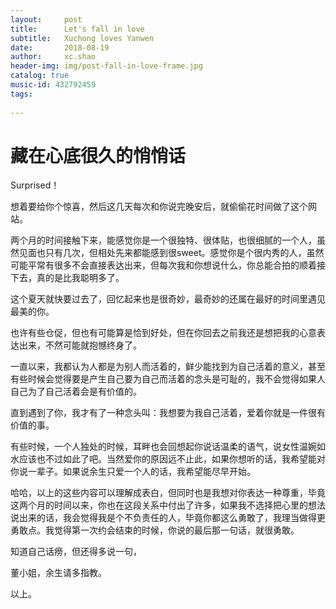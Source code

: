 ```yaml
---
layout:     post
title:      Let's fall in love 
subtitle:   Xuchong loves Yanwen
date:       2018-08-19
author:     xc.shao
header-img: img/post-fall-in-love-frame.jpg
catalog: true
music-id: 432792459
tags:
    
---
```

# 藏在心底很久的悄悄话

Surprised！

想着要给你个惊喜，然后这几天每次和你说完晚安后，就偷偷花时间做了这个网站。

两个月的时间接触下来，能感觉你是一个很独特、很体贴，也很细腻的一个人，虽然见面也只有几次，但相处先来都能感到很sweet。感觉你是个很内秀的人，虽然可能平常有很多不会直接表达出来，但每次我和你想说什么，你总能合拍的顺着接下去，真的是比我聪明多了。

这个夏天就快要过去了，回忆起来也是很奇妙，最奇妙的还属在最好的时间里遇见最美的你。

也许有些仓促，但也有可能算是恰到好处，但在你回去之前我还是想把我的心意表达出来，不然可能就抱憾终身了。

一直以来，我都认为人都是为别人而活着的，鲜少能找到为自己活着的意义，甚至有些时候会觉得要是产生自己要为自己而活着的念头是可耻的，我不会觉得如果人自己为了自己活着会是有价值的。

直到遇到了你，我才有了一种念头叫：我想要为我自己活着，爱着你就是一件很有价值的事。

有些时候，一个人独处的时候，耳畔也会回想起你说话温柔的语气，说女性温婉如水应该也不过如此了吧。当然爱你的原因远不止此，如果你想听的话，我希望能对你说一辈子。如果说余生只爱一个人的话，我希望能尽早开始。

哈哈，以上的这些内容可以理解成表白，但同时也是我想对你表达一种尊重，毕竟这两个月的时间以来，你也在这段关系中付出了许多，如果我不选择把心里的想法说出来的话，我会觉得我是个不负责任的人，毕竟你都这么勇敢了，我理当做得更勇敢点。我觉得第一次约会结束的时候，你说的最后那一句话，就很勇敢。

知道自己话痨，但还得多说一句，

董小姐，余生请多指教。

以上。


